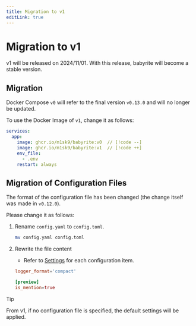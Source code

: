 ```yaml
---
title: Migration to v1
editLink: true
---
```


# Migration to v1

v1 will be released on 2024/11/01. With this release, babyrite will become a
stable version.

## Migration

Docker Compose `v0` will refer to the final version `v0.13.0` and will no longer
be updated.

To use the Docker Image of `v1`, change it as follows:

```yaml
services:
  app:
    image: ghcr.io/m1sk9/babyrite:v0  // [!code --]
    image: ghcr.io/m1sk9/babyrite:v1  // [!code ++]
    env_file:
      - .env
    restart: always
```

## Migration of Configuration Files

The format of the configuration file has been changed (the change itself was
made in `v0.12.0`).

Please change it as follows:

1. Rename `config.yaml` to `config.toml`.

   ```sh
   mv config.yaml config.toml
   ```

2. Rewrite the file content
   - Refer to [Settings](./settings.md#settings) for each configuration item.

   ```toml
   logger_format='compact'

   [preview]
   is_mention=true
   ```

> [!TIP]
>
> From v1, if no configuration file is specified, the default settings will be
> applied.

